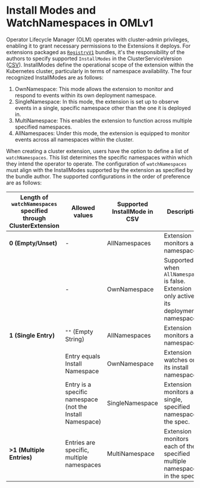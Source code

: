 # Install Modes and WatchNamespaces in OMLv1

Operator Lifecycle Manager (OLM) operates with cluster-admin privileges, enabling it to grant necessary permissions to the Extensions it deploys. For extensions packaged as [`RegistryV1`][registryv1] bundles, it's the responsibility of the authors to specify supported `InstallModes` in the ClusterServiceVersion ([CSV][csv]). InstallModes define the operational scope of the extension within the Kubernetes cluster, particularly in terms of namespace availability. The four recognized InstallModes are as follows:

1. OwnNamespace: This mode allows the extension to monitor and respond to events within its own deployment namespace.
1. SingleNamespace: In this mode, the extension is set up to observe events in a single, specific namespace other than the one it is deployed in.
1. MultiNamespace: This enables the extension to function across multiple specified namespaces.
1. AllNamespaces: Under this mode, the extension is equipped to monitor events across all namespaces within the cluster.

When creating a cluster extension, users have the option to define a list of `watchNamespaces`. This list determines the specific namespaces within which they intend the operator to operate. The configuration of `watchNamespaces` must align with the InstallModes supported by the extension as specified by the bundle author. The supported configurations in the order of preference are as follows:


| Length of `watchNamespaces` specified through ClusterExtension | Allowed values                                    | Supported InstallMode in CSV | Description                                                     |
|------------------------------|-------------------------------------------------------|----------------------|-----------------------------------------------------------------|
| **0 (Empty/Unset)**          | -                                                  | AllNamespaces        | Extension monitors all namespaces.      |
|                              | -                                                  | OwnNamespace         | Supported when `AllNamespaces` is false. Extension only active in its deployment namespace.    |
| **1 (Single Entry)**         | `""` (Empty String)                          | AllNamespaces        | Extension monitors all namespaces.                     |
|                              | Entry equals Install Namespace                        | OwnNamespace         | Extension watches only its install namespace.                   |
|                              | Entry is a specific namespace (not the Install Namespace) | SingleNamespace      | Extension monitors a single, specified namespace in the spec.               |
| **>1 (Multiple Entries)**    | Entries are specific, multiple namespaces             | MultiNamespace       | Extension monitors each of the specified multiple namespaces in the spec.


[registryv1]: https://olm.operatorframework.io/docs/tasks/creating-operator-manifests/#writing-your-operator-manifests
[csv]: https://olm.operatorframework.io/docs/concepts/crds/clusterserviceversion/